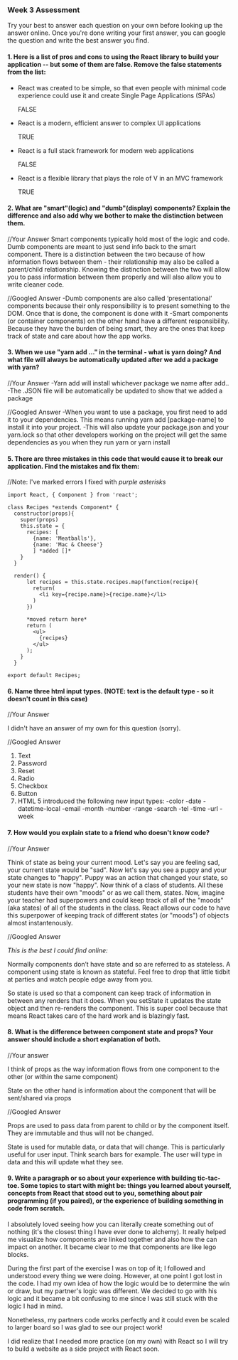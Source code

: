 ### Week 3 Assessment

Try your best to answer each question on your own before looking up the answer online. Once you're done writing your first answer, you can google the question and write the best answer you find.

#### 1. Here is a list of pros and cons to using the React library to build your application -- but some of them are false. Remove the false statements from the list:

- React was created to be simple, so that even people with minimal code experience could use it and create Single Page Applications (SPAs)

  FALSE

- React is a modern, efficient answer to complex UI applications

  TRUE

- React is a full stack framework for modern web applications

  FALSE

- React is a flexible library that plays the role of V in an MVC framework

  TRUE


 #### 2. What are "smart"(logic) and "dumb"(display) components? Explain the difference and also add why we bother to make the distinction between them.


 //Your Answer
 Smart components typically hold most of the logic and code. Dumb components are meant to just send info back to the smart component. There is a distinction between the two because of how information flows between them - their relationship may also be called a parent/child relationship. Knowing the distinction between the two will allow you to pass information between them properly and will also allow you to write cleaner code.

 //Googled Answer
 -Dumb components are also called ‘presentational’ components because their only responsibility is to present something to the DOM. Once that is done, the component is done with it
 -Smart components (or container components) on the other hand have a different responsibility. Because they have the burden of being smart, they are the ones that keep track of state and care about how the app works.


#### 3. When we use "yarn add ..." in the terminal - what is yarn doing? And what file will always be automatically updated after we add a package with yarn?


 //Your Answer
 -Yarn add will install whichever package we name after add..
 -The .JSON file will be automatically be updated to show that we added a package

 //Googled Answer
-When you want to use a package, you first need to add it to your dependencies. This means running yarn add [package-name] to install it into your project.
-This will also update your package.json and your yarn.lock so that other developers working on the project will get the same dependencies as you when they run yarn or yarn install

#### 5. There are three mistakes in this code that would cause it to break our application. Find the mistakes and fix them:


//Note: I've marked errors I fixed with *purple asterisks*


    import React, { Component } from 'react';

    class Recipes *extends Component* {
      constructor(props){
        super(props)
        this.state = {
          recipes: [
            {name: 'Meatballs'},
            {name: 'Mac & Cheese'}
            ] *added []*
        }
      }

      render() {
          let recipes = this.state.recipes.map(function(recipe){
            return(
              <li key={recipe.name}>{recipe.name}</li>
            )
          })

          *moved return here*
          return (
            <ul>
              {recipes}
            </ul>
          );
        }
      }

    export default Recipes;

#### 6. Name three html input types. (NOTE: text is the default type - so it doesn't count in this case)

 //Your Answer

  I didn't have an answer of my own for this question (sorry).

 //Googled Answer

 1. Text
 2. Password
 3. Reset
 4. Radio
 5. Checkbox
 6. Button
 7. HTML 5 introduced the following new input types:
 -color
 -date
 -datetime-local
 -email
 -month
 -number
 -range
 -search
 -tel
 -time
 -url
 -week

 #### 7. How would you explain state to a friend who doesn't know code?

   //Your Answer

  Think of state as being your current mood. Let's say you are feeling sad, your current state would be "sad". Now let's say you see a puppy and your state changes to "happy". Puppy was an action that changed your state, so your new state is now "happy". Now think of a class of students. All these students have their own "moods" or as we call them, states. Now, imagine your teacher had superpowers and could keep track of all of the "moods" (aka states) of all of the students in the class. React allows our code to have this superpower of keeping track of different states (or "moods") of objects almost instantenously.

   //Googled Answer

   *This is the best I could find online:*

   Normally components don’t have state and so are referred to as stateless. A component using state is known as stateful. Feel free to drop that little tidbit at parties and watch people edge away from you.

   So state is used so that a component can keep track of information in between any renders that it does. When you setState it updates the state object and then re-renders the component. This is super cool because that means React takes care of the hard work and is blazingly fast.


 #### 8. What is the difference between component state and props? Your answer should include a short explanation of both.


   //Your answer

   I think of props as the way information flows from one component to the other (or within the same component)

   State on the other hand is information about the component that will be sent/shared via props

   //Googled Answer

   Props are used to pass data from parent to child or by the component itself. They are immutable and thus will not be changed.

   State is used for mutable data, or data that will change. This is particularly useful for user input. Think search bars for example. The user will type in data and this will update what they see.


#### 9. Write a paragraph or so about your experience with building tic-tac-toe. Some topics to start with might be: things you learned about yourself, concepts from React that stood out to you, something about pair programming (if you paired), or the experience of building something in code from scratch.

  I absolutely loved seeing how you can literally create something out of nothing (it's the closest thing I have ever done to alchemy). It really helped me visualize how components are linked together and also how the can impact on another. It became clear to me that components are like lego blocks.

  During the first part of the exercise I was on top of it; I followed and understood every thing we were doing. However, at one point I got lost in the code. I had my own idea of how the logic would be to determine the win or draw, but my partner's logic was different. We decided to go with his logic and it became a bit confusing to me since I was still stuck with the logic I had in mind.

  Nonetheless, my partners code works perfectly and it could even be scaled to larger board so I was glad to see our project work!

  I did realize that I needed more practice (on my own) with React so I will try to build a website as a side project with React soon.
